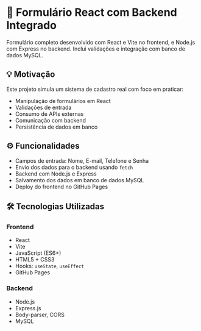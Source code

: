 # 📝 Formulário React com Backend Integrado

Formulário completo desenvolvido com React e Vite no frontend, e Node.js com Express no backend. Inclui validações e integração com banco de dados MySQL.

## 💡 Motivação

Este projeto simula um sistema de cadastro real com foco em praticar:
- Manipulação de formulários em React
- Validações de entrada
- Consumo de APIs externas
- Comunicação com backend
- Persistência de dados em banco

## ⚙️ Funcionalidades

- Campos de entrada: Nome, E-mail, Telefone e Senha
- Envio dos dados para o backend usando `fetch`
- Backend com Node.js e Express
- Salvamento dos dados em banco de dados MySQL
- Deploy do frontend no GitHub Pages

## 🛠️ Tecnologias Utilizadas

### Frontend
- React
- Vite
- JavaScript (ES6+)
- HTML5 + CSS3
- Hooks: `useState`, `useEffect`
- GitHub Pages

### Backend
- Node.js
- Express.js
- Body-parser, CORS
- MySQL

